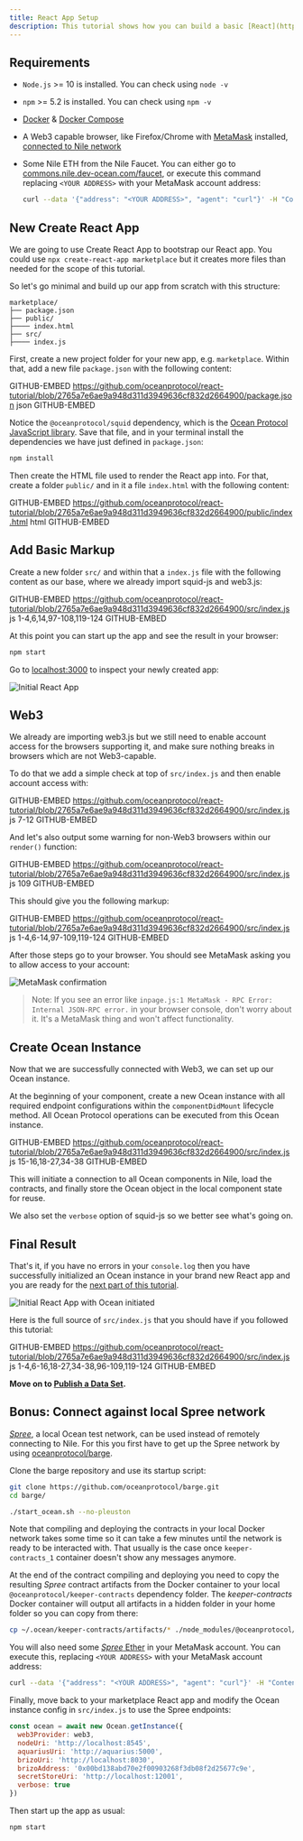 ```yaml
---
title: React App Setup
description: This tutorial shows how you can build a basic [React](https://reactjs.org/) app with [Create React App](https://github.com/facebook/create-react-app) that uses the squid-js JavaScript package to publish a data set, get a data set, and more.
---
```


## Requirements

- `Node.js` >= 10 is installed. You can check using `node -v`
- `npm` >= 5.2 is installed. You can check using `npm -v`
- [Docker](https://www.docker.com/products/docker-desktop) & [Docker Compose](https://docs.docker.com/compose/install/)
- A Web3 capable browser, like Firefox/Chrome with [MetaMask](https://metamask.io) installed, [connected to Nile network](http://localhost:8000/tutorials/connect-to-networks/#connect-to-the-nile-testnet)
- Some Nile ETH from the Nile Faucet. You can either go to [commons.nile.dev-ocean.com/faucet](https://commons.nile.dev-ocean.com/faucet), or execute this command replacing `<YOUR ADDRESS>` with your MetaMask account address:

  ```bash
  curl --data '{"address": "<YOUR ADDRESS>", "agent": "curl"}' -H "Content-Type: application/json" -X POST https://faucet.nile.dev-ocean.com/faucet
  ```

## New Create React App

We are going to use Create React App to bootstrap our React app. You could use `npx create-react-app marketplace` but it creates more files than needed for the scope of this tutorial.

So let's go minimal and build up our app from scratch with this structure:

```text
marketplace/
├── package.json
├── public/
├──── index.html
├── src/
├──── index.js
```

First, create a new project folder for your new app, e.g. `marketplace`. Within that, add a new file `package.json` with the following content:

GITHUB-EMBED https://github.com/oceanprotocol/react-tutorial/blob/2765a7e6ae9a948d311d3949636cf832d2664900/package.json json GITHUB-EMBED

Notice the `@oceanprotocol/squid` dependency, which is the [Ocean Protocol JavaScript library](https://github.com/oceanprotocol/squid-js). Save that file, and in your terminal install the dependencies we have just defined in `package.json`:

```bash
npm install
```

Then create the HTML file used to render the React app into. For that, create a folder `public/` and in it a file `index.html` with the following content:

GITHUB-EMBED https://github.com/oceanprotocol/react-tutorial/blob/2765a7e6ae9a948d311d3949636cf832d2664900/public/index.html html GITHUB-EMBED

## Add Basic Markup

Create a new folder `src/` and within that a `index.js` file with the following content as our base, where we already import squid-js and web3.js:

GITHUB-EMBED https://github.com/oceanprotocol/react-tutorial/blob/2765a7e6ae9a948d311d3949636cf832d2664900/src/index.js js 1-4,6,14,97-108,119-124 GITHUB-EMBED

At this point you can start up the app and see the result in your browser:

```bash
npm start
```

Go to [localhost:3000](http://localhost:3000) to inspect your newly created app:

![Initial React App](images/react-app-01.png)

## Web3

We already are importing web3.js but we still need to enable account access for the browsers supporting it, and make sure nothing breaks in browsers which are not Web3-capable.

To do that we add a simple check at top of `src/index.js` and then enable account access with:

GITHUB-EMBED https://github.com/oceanprotocol/react-tutorial/blob/2765a7e6ae9a948d311d3949636cf832d2664900/src/index.js js 7-12 GITHUB-EMBED

And let's also output some warning for non-Web3 browsers within our `render()` function:

GITHUB-EMBED https://github.com/oceanprotocol/react-tutorial/blob/2765a7e6ae9a948d311d3949636cf832d2664900/src/index.js js 109 GITHUB-EMBED

This should give you the following markup:

GITHUB-EMBED https://github.com/oceanprotocol/react-tutorial/blob/2765a7e6ae9a948d311d3949636cf832d2664900/src/index.js js 1-4,6-14,97-109,119-124 GITHUB-EMBED

After those steps go to your browser. You should see MetaMask asking you to allow access to your account:

![MetaMask confirmation](images/react-app-02.png)

> Note: If you see an error like `inpage.js:1 MetaMask - RPC Error: Internal JSON-RPC error.` in your browser console, don't worry about it. It's a MetaMask thing and won't affect functionality.

## Create Ocean Instance

Now that we are successfully connected with Web3, we can set up our Ocean instance.

At the beginning of your component, create a new Ocean instance with all required endpoint configurations within the `componentDidMount` lifecycle method. All Ocean Protocol operations can be executed from this Ocean instance.

GITHUB-EMBED https://github.com/oceanprotocol/react-tutorial/blob/2765a7e6ae9a948d311d3949636cf832d2664900/src/index.js js 15-16,18-27,34-38 GITHUB-EMBED

This will initiate a connection to all Ocean components in Nile, load the contracts, and finally store the Ocean object in the local component state for reuse.

We also set the `verbose` option of squid-js so we better see what's going on.

## Final Result

That's it, if you have no errors in your `console.log` then you have successfully initialized an Ocean instance in your brand new React app and you are ready for the [next part of this tutorial](/tutorials/react-publish-data-set/).

![Initial React App with Ocean initiated](images/react-app-03.png)

Here is the full source of `src/index.js` that you should have if you followed this tutorial:

GITHUB-EMBED https://github.com/oceanprotocol/react-tutorial/blob/2765a7e6ae9a948d311d3949636cf832d2664900/src/index.js js 1-4,6-16,18-27,34-38,96-109,119-124 GITHUB-EMBED

**Move on to [Publish a Data Set](/tutorials/react-publish-data-set/).**

## Bonus: Connect against local Spree network

[_Spree_](https://docs.oceanprotocol.com/concepts/testnets/#a-spree-testnet-for-local-development), a local Ocean test network, can be used instead of remotely connecting to Nile. For this you first have to get up the Spree network by using [oceanprotocol/barge](https://github.com/oceanprotocol/barge).

Clone the barge repository and use its startup script:

```bash
git clone https://github.com/oceanprotocol/barge.git
cd barge/

./start_ocean.sh --no-pleuston
```

Note that compiling and deploying the contracts in your local Docker network takes some time so it can take a few minutes until the network is ready to be interacted with. That usually is the case once `keeper-contracts_1` container doesn't show any messages anymore.

At the end of the contract compiling and deploying you need to copy the resulting _Spree_ contract artifacts from the Docker container to your local `@oceanprotocol/keeper-contracts` dependency folder. The _keeper-contracts_ Docker container will output all artifacts in a hidden folder in your home folder so you can copy from there:

```bash
cp ~/.ocean/keeper-contracts/artifacts/* ./node_modules/@oceanprotocol/keeper-contracts/artifacts/
```

You will also need some [_Spree_ Ether](/tutorials/get-ether-and-ocean-tokens/#get-ether-for-a-local-spree-testnet) in your MetaMask account. You can execute this, replacing `<YOUR ADDRESS>` with your MetaMask account address:

```bash
curl --data '{"address": "<YOUR ADDRESS>", "agent": "curl"}' -H "Content-Type: application/json" -X POST http://localhost:3001/faucet
```

Finally, move back to your marketplace React app and modify the Ocean instance config in `src/index.js` to use the Spree endpoints:

```js
const ocean = await new Ocean.getInstance({
  web3Provider: web3,
  nodeUri: 'http://localhost:8545',
  aquariusUri: 'http://aquarius:5000',
  brizoUri: 'http://localhost:8030',
  brizoAddress: '0x00bd138abd70e2f00903268f3db08f2d25677c9e',
  secretStoreUri: 'http://localhost:12001',
  verbose: true
})
```

Then start up the app as usual:

```bash
npm start
```
